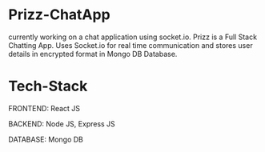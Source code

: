 # Prizz-ChatApp
currently working on a chat application using socket.io.
Prizz is a Full Stack Chatting App. Uses Socket.io for real time communication and stores user details in encrypted format in Mongo DB Database.

# Tech-Stack
FRONTEND: React JS

BACKEND: Node JS, Express JS

DATABASE: Mongo DB
